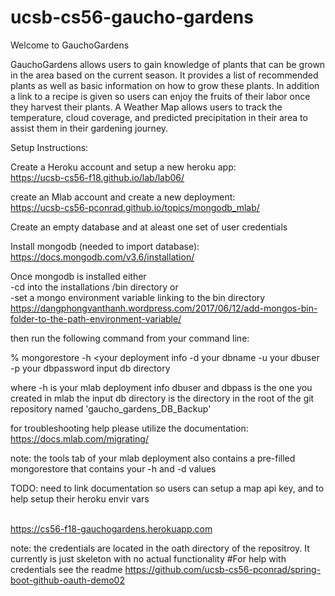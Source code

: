 # ucsb-cs56-gaucho-gardens
Welcome to GauchoGardens

GauchoGardens allows users to gain knowledge of plants that can be grown in the area based on the current season. It provides a list of recommended plants as well as basic information on how to grow these plants. In addition a link to a recipe is given so users can enjoy the fruits of their labor once they harvest their plants. A Weather Map allows users to track the temperature, cloud coverage, and predicted precipitation in their area to assist them in their gardening journey.

Setup Instructions:

Create a Heroku account and setup a new heroku app:
<br> https://ucsb-cs56-f18.github.io/lab/lab06/

create an Mlab account and create a new deployment:
<br> https://ucsb-cs56-pconrad.github.io/topics/mongodb_mlab/

Create an empty database and at aleast one set of user credentials

Install mongodb (needed to import database):
<br> https://docs.mongodb.com/v3.6/installation/

Once mongodb is installed either 
<br> -cd into the installations /bin directory or 
<br> -set a mongo environment variable linking to the bin directory 
<br> https://dangphongvanthanh.wordpress.com/2017/06/12/add-mongos-bin-folder-to-the-path-environment-variable/

then run the following command from your command line:

% mongorestore -h <your deployment info -d your dbname -u your dbuser -p your dbpassword    input db directory
  
where -h is your mlab deployment info 
dbuser and dbpass is the one you created in mlab
the input db directory is the directory in the root of the git repository named 'gaucho_gardens_DB_Backup'

for troubleshooting help please utilize the documentation:
<br> https://docs.mlab.com/migrating/

note: the tools tab of your mlab deployment also contains a pre-filled mongorestore that contains your -h and -d values


TODO: need to link documentation so users can setup a map api key, and to help setup their heroku envir vars

<br> https://cs56-f18-gauchogardens.herokuapp.com

note: the credentials are located in the oath directory of the repositroy. It currently is just skeleton with no actual functionality
#For help with credentials 
see the readme <https://github.com/ucsb-cs56-pconrad/spring-boot-github-oauth-demo02>


